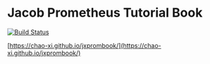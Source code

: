 # Jacob Prometheus Tutorial Book

[![Build Status](https://travis-ci.com/Chao-Xi/jxprombook.svg?branch=gh-pages)](https://travis-ci.com/Chao-Xi/jxprombook)

[https://chao-xi.github.io/jxprombook/](https://chao-xi.github.io/jxprombook/)